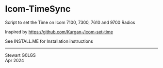 
# Icom-TimeSync

Script to set the Time on Icom 7100, 7300, 7610 and 9700 Radios 

Inspired by https://github.com/Kurgan-/icom-set-time

See INSTALL.ME for Installation instructions

---------
Stewart G0LGS\
Apr 2024
